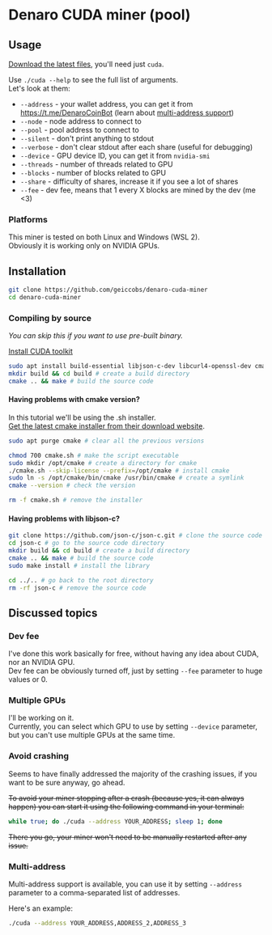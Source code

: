 # Denaro CUDA miner (pool)
## Usage

[Download the latest files](https://github.com/geiccobs/denaro-cuda-miner/releases/latest), you'll need just `cuda`.

Use `./cuda --help` to see the full list of arguments.  
Let's look at them:
- `--address` - your wallet address, you can get it from https://t.me/DenaroCoinBot (learn about [multi-address support](#multi-address))
- `--node` - node address to connect to
- `--pool` - pool address to connect to
- `--silent` - don't print anything to stdout
- `--verbose` - don't clear stdout after each share (useful for debugging)
- `--device` - GPU device ID, you can get it from `nvidia-smi`
- `--threads` - number of threads related to GPU
- `--blocks` - number of blocks related to GPU
- `--share` - difficulty of shares, increase it if you see a lot of shares
- `--fee` - dev fee, means that 1 every X blocks are mined by the dev (me <3)

### Platforms
This miner is tested on both Linux and Windows (WSL 2).  
Obviously it is working only on NVIDIA GPUs.

## Installation

```bash
git clone https://github.com/geiccobs/denaro-cuda-miner
cd denaro-cuda-miner
```

### Compiling by source

<i>You can skip this if you want to use pre-built binary.</i>  

[Install CUDA toolkit](https://developer.nvidia.com/cuda-downloads)
```bash
sudo apt install build-essential libjson-c-dev libcurl4-openssl-dev cmake git # install dependencies
mkdir build && cd build # create a build directory
cmake .. && make # build the source code
```

#### Having problems with cmake version?
In this tutorial we'll be using the .sh installer.  
[Get the latest cmake installer from their download website](https://cmake.org/download/).
```bash
sudo apt purge cmake # clear all the previous versions

chmod 700 cmake.sh # make the script executable
sudo mkdir /opt/cmake # create a directory for cmake
./cmake.sh --skip-license --prefix=/opt/cmake # install cmake
sudo ln -s /opt/cmake/bin/cmake /usr/bin/cmake # create a symlink
cmake --version # check the version

rm -f cmake.sh # remove the installer
```

#### Having problems with libjson-c?
```bash
git clone https://github.com/json-c/json-c.git # clone the source code
cd json-c # go to the source code directory
mkdir build && cd build # create a build directory
cmake .. && make # build the source code
sudo make install # install the library

cd ../.. # go back to the root directory
rm -rf json-c # remove the source code
```

## Discussed topics
### Dev fee
I've done this work basically for free, without having any idea about CUDA, nor an NVIDIA GPU.  
Dev fee can be obviously turned off, just by setting `--fee` parameter to huge values or 0.

### Multiple GPUs
I'll be working on it.  
Currently, you can select which GPU to use by setting `--device` parameter, but you can't use multiple GPUs at the same time.

### Avoid crashing
Seems to have finally addressed the majority of the crashing issues, if you want to be sure anyway, go ahead.  

~~To avoid your miner stopping after a crash (because yes, it can always happen) you can start it using the following command in your terminal:~~
```bash
while true; do ./cuda --address YOUR_ADDRESS; sleep 1; done
```
~~There you go, your miner won't need to be manually restarted after any issue.~~

### Multi-address
Multi-address support is available, you can use it by setting `--address` parameter to a comma-separated list of addresses.

Here's an example:
```bash
./cuda --address YOUR_ADDRESS,ADDRESS_2,ADDRESS_3
```